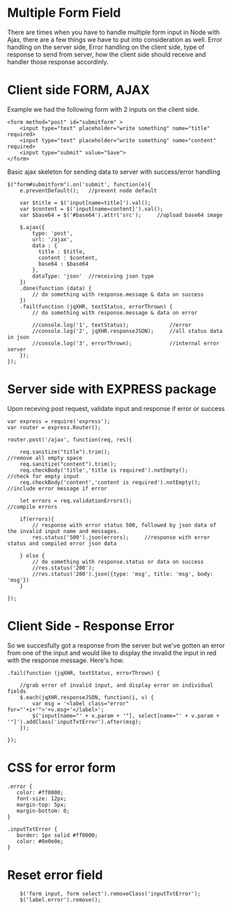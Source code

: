 # Multiple Form Field

There are times when you have to handle multiple form input in Node with Ajax, there are a few things we have to put into consideration as well. Error handling on the server side, Error handling on the client side, type of response to send from server, how the client side should receive and handler those response accordinly.

# Client side FORM, AJAX
Example we had the following form with 2 inputs on the client side.

```
<form method="post" id="submitform" >
    <input type="text" placeholder="write something" name="title" required>
    <input type="text" placeholder="write something" name="content" required>
    <input type="submit" value="Save">
</form>
```

Basic ajax skeleton for sending data to server with success/error handling

```
$("form#submitform").on('submit', function(e){
    e.preventDefault();   //prevent node default
    
    var $title = $('input[name=title]').val();
    var $content = $('input[name=content]').val();
    var $base64 = $('#base64').attr('src');     //upload base64 image

    $.ajax({
        type: 'post',
        url: '/ajax',
        data : {
          title : $title,
          content : $content,
          base64 : $base64
        },
        dataType: 'json'  //receiving json type
    })
    .done(function (data) {
        // do something with response.message & data on success
    })
    .fail(function (jqXHR, textStatus, errorThrown) {
        // do something with response.message & data on error

        //console.log('1', textStatus);             //error
        //console.log('2', jqXHR.responseJSON);     //all status data in json
        //console.log('3', errorThrown);            //internal error server
    });
});
```

# Server side with EXPRESS package

Upon receving post request, validate input and response if error or success
```
var express = require('express');
var router = express.Router();

router.post('/ajax', function(req, res){

    req.sanitize("title").trim();                                   //remove all empty space
    req.sanitize("content").trim();
    req.checkBody('title','title is required').notEmpty();          //check for empty input
    req.checkBody('content','content is required').notEmpty();    //include error message if error

    let errors = req.validationErrors();                            //compile errors

    if(errors){
        // response with error status 500, followed by json data of the invalid input name and messages.
        res.status('500').json(errors);     //response with error status and compiled error json data

    } else {
        // do something with response.status or data on success
        //res.status('200');
        //res.status('200').json({type: 'msg', title: 'msg', body: 'msg'})
    }

});

```

# Client Side - Response Error

So we succesfully got a response from the server but we've gotten an error from one of the input and would like to display the invalid the input in red with the response message. Here's how.

```
.fail(function (jqXHR, textStatus, errorThrown) {

    //grab error of invalid input, and display error on individual fields
    $.each(jqXHR.responseJSON, function(i, v) {
        var msg = '<label class="error" for="'+i+'">'+v.msg+'</label>';
        $('input[name="' + v.param + '"], select[name="' + v.param + '"]').addClass('inputTxtError').after(msg);
    });

});
```

# CSS for error form
```
.error {
   color: #ff0000;
   font-size: 12px;
   margin-top: 5px;
   margin-bottom: 0;
}

.inputTxtError {
   border: 1px solid #ff0000;
   color: #0e0e0e;
}
```

# Reset error field
```
    $('form input, form select').removeClass('inputTxtError');
    $('label.error').remove();
```




